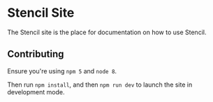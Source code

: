 # Stencil Site

The Stencil site is the place for documentation on how to use Stencil.

## Contributing

Ensure you're using `npm 5` and `node 8`.

Then run `npm install`, and then `npm run dev` to launch the site in development mode.